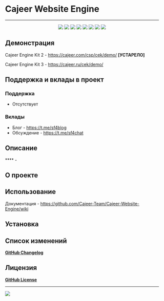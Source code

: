 #  Cajeer Website Engine

____

<div align="center">
 <img src="https://img.shields.io/badge/downloads-0-green"/>
 <img src="https://img.shields.io/badge/made%20by-skif4er-blue"/>
 <img src="https://img.shields.io/badge/software-open--source-yellowgreen"/>
 <img src="https://img.shields.io/github/issues/Cajeer-Team/Cajeer-Website-Engine"/>
 <img src="https://img.shields.io/github/forks/Cajeer-Team/Cajeer-Website-Engine"/>
 <img src="https://img.shields.io/github/stars/Cajeer-Team/Cajeer-Website-Engine"/>
 <img src="https://img.shields.io/badge/donations-0₿-red"/>
 <img src="https://img.shields.io/badge/license-cc%20by--sa%204.0-brightgreen"/>
</div>

## Демонстрация
Cajeer Engine Kit 2 - https://cajeer.com/csp/cek/demo/ **[УСТАРЕЛО]**

Cajeer Engine Kit 3 - https://cajeer.ru/cek/demo/

## Поддержка и вклады в проект
### Поддержка
* Отсутствует
### Вклады
* Блог - https://t.me/sf4blog
* Обсуждение - https://t.me/sf4chat

## Описание
**** - 

## О проекте


## Использование
Документация - https://github.com/Cajeer-Team/Cajeer-Website-Engine/wiki

## Установка


## Список изменений
**[GitHub Changelog](https://github.com/Cajeer-Team/Cajeer-Website-Engine/blob/main/CHANGELOG.md)**

## Лицензия
**[GitHub License](https://github.com/Cajeer-Team/Cajeer-Website-Engine/blob/main/LICENSE.md)**

____

![](https://github-readme-stats.vercel.app/api?username=theskif4er)
